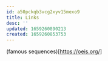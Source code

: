 ```yaml
---
id: a50pckqb3vcg2xyv15mexo9
title: Links
desc: ''
updated: 1659260890213
created: 1659260853753
---
```


(famous sequences)[https://oeis.org/]